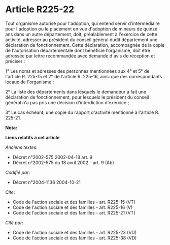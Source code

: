 # Article R225-22

Tout organisme autorisé pour l'adoption, qui entend servir d'intermédiaire pour l'adoption ou le placement en vue d'adoption
de mineurs de quinze ans dans un autre département, doit, préalablement à l'exercice de cette activité, adresser au président
du conseil général dudit département une déclaration de fonctionnement. Cette déclaration, accompagnée de la copie de
l'autorisation départementale dont bénéficie l'organisme, doit être adressée par lettre recommandée avec demande d'avis de
réception et préciser : 

1° Les noms et adresses des personnes mentionnées aux 4° et 5° de l'article R. 225-15 et 2° de l'article R. 225-16, ainsi que
des correspondants locaux de l'organisme ; 

2° La liste des départements dans lesquels le demandeur a fait une déclaration de fonctionnement, pour lesquels le président
du conseil général n'a pas pris une décision d'interdiction d'exercice ; 

3° Le cas échéant, une copie du rapport d'activité mentionné à l'article R. 225-21.

**Nota:**



**Liens relatifs à cet article**

_Anciens textes_:

  - Décret n°2002-575 2002-04-18 art. 9
  - Décret n°2002-575 du 18 avril 2002 - art. 9 (Ab)

_Codifié par_:

  - Décret n°2004-1136 2004-10-21

_Cite_:

  - Code de l'action sociale et des familles - art. R225-15 (VT)
  - Code de l'action sociale et des familles - art. R225-16 (V)
  - Code de l'action sociale et des familles - art. R225-21 (VT)

_Cité par_:

  - Code de l'action sociale et des familles - art. R225-23 (VD)
  - Code de l'action sociale et des familles - art. R225-38 (VD)
